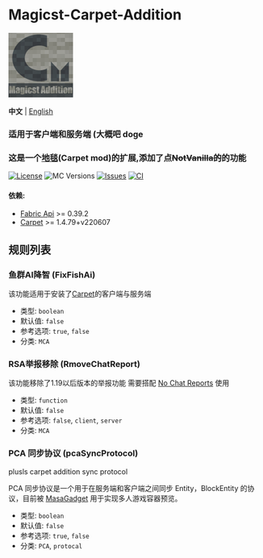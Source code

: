 # Magicst-Carpet-Addition

<img alt="gift" src="./src/main/resources/assets/icon.png" width=128 height=128/>

**中文** | [English](./README_EN.md)
### 适用于客户端和服务端 (大概吧 doge
### 这是一个[地毯](https://github.com/gnembon/fabric-carpet)(Carpet mod)的扩展,添加了点~~NotVanilla的~~的功能
[![License](https://img.shields.io/github/license/MagicstMagoo/Magicst-Carpet-Addition?style=flat-square)](https://www.gnu.org/licenses/gpl-3.0.en.html)
![MC Versions](https://img.shields.io/badge/For%20MC-1.19.x-red?style=flat-square)
[![Issues](https://img.shields.io/github/issues/MagicstMagoo/Magicst-Carpet-Addition?style=flat-square)](https://github.com/MagicstMagoo/Magicst-Carpet-Addition/issues)
[![CI](https://img.shields.io/github/workflow/status/MagicstMagoo/Magicst-Carpet-Addition/build?label=Build&style=flat-square)](https://github.com/MagicstMagoo/Magicst-carpet-addition/.github/workflows/build.yml)

#### 依赖:
- [Fabric Api](https://github.com/FabricMC/fabric) >= 0.39.2
- [Carpet](https://github.com/gnembon/fabric-carpet) >= 1.4.79+v220607

## 规则列表

### 鱼群AI降智 (FixFishAi)

该功能适用于安装了[Carpet](https://github.com/gnembon/fabric-carpet)的客户端与服务端

- 类型: `boolean`
- 默认值: `false`
- 参考选项: `true`, `false`
- 分类: `MCA`

### RSA举报移除 (RmoveChatReport)

该功能移除了1.19以后版本的举报功能 需要搭配 [No Chat Reports](https://github.com/Aizistral-Studios/No-Chat-Reports) 使用
- 类型: `function`
- 默认值: `false`
- 参考选项: `false`, `client`, `server`
- 分类: `MCA`

### PCA 同步协议 (pcaSyncProtocol)

plusls carpet addition sync protocol

PCA 同步协议是一个用于在服务端和客户端之间同步 Entity，BlockEntity 的协议，目前被 [MasaGadget](https://github.com/plusls/MasaGadget) 用于实现多人游戏容器预览。

- 类型: `boolean`
- 默认值: `false`
- 参考选项: `true`, `false`
- 分类: `PCA`, `protocal`
